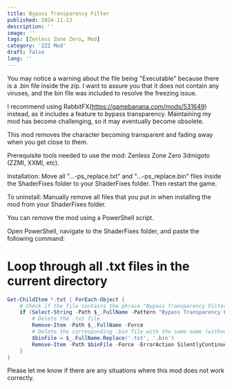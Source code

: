 ```yaml
---
title: Bypass Transparency Filter
published: 2024-11-13
description: ''
image: ''
tags: [Zenless Zone Zero, Mod]
category: 'ZZZ Mod'
draft: false 
lang: ''
---
```


You may notice a warning about the file being "Executable" because there is a .bin file inside the zip. I want to assure you that it does not contain any viruses, and the bin file was included to resolve the freezing issue.

I recommend using RabbitFX(https://gamebanana.com/mods/531649) instead, as it includes a feature to bypass transparency. Maintaining my mod has become challenging, so it may eventually become obsolete.

This mod removes the character becoming transparent and fading away when you get close to them.

Prerequisite tools needed to use the mod: Zenless Zone Zero 3dmigoto (ZZMI, XXMI, etc).

Installation: Move all "...-ps_replace.txt" and "...-ps_replace.bin" files inside the ShaderFixes folder to your ShaderFixes folder. Then restart the game.

To uninstall:  Manually remove all files that you put in when installing the mod from your ShaderFixes folder.

You can remove the mod using a PowerShell script.

Open PowerShell, navigate to the ShaderFixes folder, and paste the following command:
# Loop through all .txt files in the current directory

```powershell
Get-ChildItem *.txt | ForEach-Object {
    # Check if the file contains the phrase "Bypass Transparency Filter"
    if (Select-String -Path $_.FullName -Pattern "Bypass Transparency Filter") {
        # Delete the .txt file
        Remove-Item -Path $_.FullName -Force
        # Delete the corresponding .bin file with the same name (without extension)
        $binFile = $_.FullName.Replace('.txt', '.bin')
        Remove-Item -Path $binFile -Force -ErrorAction SilentlyContinue
    }
}
```

Please let me know if there are any situations where this mod does not work correctly.